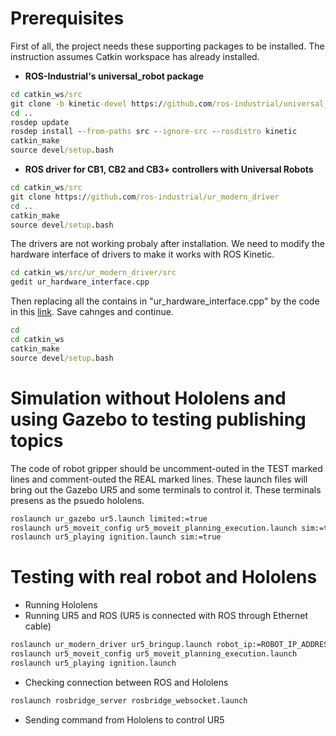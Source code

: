 # Prerequisites
First of all, the project needs these supporting packages to be installed. The instruction assumes Catkin workspace has already installed.
* **ROS-Industrial's universal_robot package**
```cmd
cd catkin_ws/src
git clone -b kinetic-devel https://github.com/ros-industrial/universal_robot.git
cd ..
rosdep update
rosdep install --from-paths src --ignore-src --rosdistro kinetic
catkin_make
source devel/setup.bash
```
* **ROS driver for CB1, CB2 and CB3+ controllers with Universal Robots**
```cmd
cd catkin_ws/src
git clone https://github.com/ros-industrial/ur_modern_driver
cd ..
catkin_make
source devel/setup.bash
```
The drivers are not working probaly after installation. We need to modify the hardware interface of drivers to make it works with ROS Kinetic.
```cmd
cd catkin_ws/src/ur_modern_driver/src
gedit ur_hardware_interface.cpp
```
Then replacing all the contains in "ur_hardware_interface.cpp" by the code in this [link](https://github.com/iron-ox/ur_modern_driver/blob/883070d0b6c0c32b78bb1ca7155b8f3a1ead416c/src/ur_hardware_interface.cpp).
 Save cahnges and continue.

```cmd
cd
cd catkin_ws
catkin_make
source devel/setup.bash
```

# Simulation without Hololens and using Gazebo to testing publishing topics
The code of robot gripper should be uncomment-outed in the TEST marked lines and comment-outed the REAL marked lines. These launch files will bring out the Gazebo UR5 and some terminals to control it. These terminals presens as the psuedo hololens.
```cmd
roslaunch ur_gazebo ur5.launch limited:=true
roslaunch ur5_moveit_config ur5_moveit_planning_execution.launch sim:=true limited:=true
roslaunch ur5_playing ignition.launch sim:=true
```

# Testing with real robot and Hololens
* Running Hololens
* Running UR5 and ROS (UR5 is connected with ROS through Ethernet cable)
```cmd
roslaunch ur_modern_driver ur5_bringup.launch robot_ip:=ROBOT_IP_ADDRESS
roslaunch ur5_moveit_config ur5_moveit_planning_execution.launch
roslaunch ur5_playing ignition.launch
```
* Checking connection between ROS and Hololens
```cmd
roslaunch rosbridge_server rosbridge_websocket.launch
```
* Sending command from Hololens to control UR5
